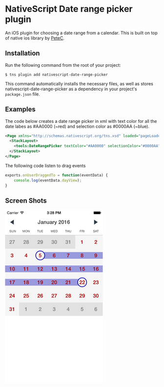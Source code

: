 # NativeScript Date range picker plugin

An iOS plugin for choosing a date range from a calendar. This is built on top of native ios library by [PeteC](https://github.com/PeteC/DSLCalendarView).  

## Installation

Run the following command from the root of your project:

```
$ tns plugin add nativescript-date-range-picker
```

This command automatically installs the necessary files, as well as stores nativescript-date-range-picker as a dependency in your project's `package.json` file.

## Examples

The code below creates a date range picker in xml with text color for all the date labes as #AA0000 (~red) and selection color as #0000AA (~blue).

```xml
<Page xmlns="http://schemas.nativescript.org/tns.xsd" loaded="pageLoaded" xmlns:tools="nativescript-date-range-picker">
  <StackLayout>
    <tools:DateRangePicker textColor="#AA0000" selectionColor="#0000AA" draggedTo="onUserDraggedTo" />
  </StackLayout>
</Page>

```
The following code listen to drag events

```javascript
exports.onUserDraggedTo = function(eventData) {
    console.log(eventData.dayView);
}
```

## Screen Shots
<img src="https://raw.githubusercontent.com/rajivnarayana/nativescript-date-range-picker/master/ScreenShot.png" width="320"/>

